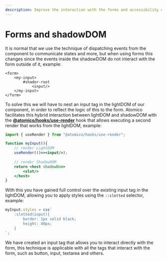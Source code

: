 ```yaml
---
description: Improve the interaction with the forms and accessibility of your components.
---
```


# Forms and shadowDOM

It is normal that we use the technique of dispatching events from the component to communicate states and more, but when using forms this changes since the events inside the shadowDOM do not interact with the form outside of it, example:

```markup
<form>
    <my-input>
        #shador-root
            <input/>
    </my-input>
</form>
```

To solve this we will have to nest an input tag in the lightDOM of our component, in order to reflect the logic of this to the form. Atomico facilitates this hybrid interaction between lightDOM and shadowDOM with the [**@atomico/hooks/use-render**](../atomico/atomico-hooks/use-render.md) hook that allows executing a second render that works from the lightDOM, example:

```jsx
import { useRender } from "@atomico/hooks/use-render";

function myInput(){
    // render LightDOM
    useRender(()=><input/>);
    
    // render ShadowDOM
    return <host shadowDom>
        <slot/>
    </host>
}
```

With this you have gained full control over the existing input tag in the lightDOM, allowing you to apply styles using the `::slotted` selector, example:

```javascript
myInput.styles = css`
    :slotted(input){
        border: 1px solid black;
        height: 40px;
    }
`;
```

We have created an input tag that allows you to interact directly with the form, this technique is applicable with all the tags that interact with the form, such as button, input, textarea and others.

